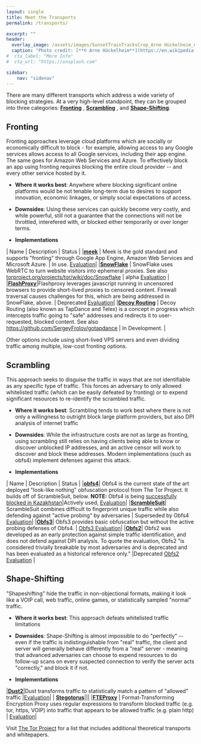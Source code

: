 ```yaml
---
layout: single
title: Meet the Transports
permalink: /transports/

excerpt: ""
header:
  overlay_image: /assets/images/SunsetTrainTracksCrop_Arne Hückelheim_notify_wikimedia.JPG
  caption: "Photo credit: [**© Arne Hückelheim**](https://en.wikipedia.org/wiki/User:Knipptang)"
#  cta_label: "More Info"
#  cta_url: "https://unsplash.com"

sidebar:
    nav: "sidenav"
---
```

There are many different transports which address a wide variety of blocking strategies. At a very high-level standpoint, they can be grouped into three categories: **[Fronting](#fronting)** , **[Scrambling](#scrambling)** , and **[Shape-Shifting](#shape-shifting)**.

## Fronting

Fronting approaches leverage cloud platforms which are socially or economically difficult to block - for example, allowing access to any Google services allows access to all Google services, including their app engine.  The same goes for Amazon Web Services and Azure.  To effectively block an app using fronting requires blocking the entire cloud provider -- and every other service hosted by it.

* **Where it works best**: Anywhere where blocking significant online platforms would be not tenable long-term due to desires to support innovation, economic linkages, or simply social expectations of access.

* **Downsides**: Using these services can quickly become very costly, and while powerful, still not a guarantee that the connections will not be throttled, interefered with, or blocked either temporarily or over longer terms.

* **Implementations** 

| Name | Description | Status |
|**[meek](https://trac.torproject.org/projects/tor/wiki/doc/meek)** | Meek is the gold standard and supports "fronting" through Google App Engine, Amazon Web Services and Microsoft Azure. | In use. [Evaluation](https://trac.torproject.org/projects/tor/wiki/doc/PluggableTransports/MeekEvaluation)|
|**[SnowFlake](https://keroserene.net/snowflake/)** | SnowFlake uses WebRTC to turn website visitors into ephemeral proxies. See also [torproject.org/projects/tor/wiki/doc/Snowflake](https://trac.torproject.org/projects/tor/wiki/doc/Snowflake) | alpha [Evaluation](https://trac.torproject.org/projects/tor/wiki/doc/PluggableTransports/SnowFlakeEvaluation) |
|**[FlashProxy](https://crypto.stanford.edu/flashproxy/)**|Flashproxy leverages javascript running in uncensored browsers to provide short-lived proxies to censored content. Firewall traversal causes challenges for this, which are being addressed in SnowFlake, above. | Deprecated [Evaluation](https://trac.torproject.org/projects/tor/wiki/doc/PluggableTransports/FlashproxyEvaluation)| 
|**[Decoy Routing](https://www.decoyrouting.com/)** | Decoy Routing (also known as TapDance and Telex) is a concept in progress which intercepts traffic going to "safe" addresses and redirects it to user-requested, blocked content. See also https://github.com/SergeyFrolov/gotapdance | In Development. | 

Other options include using short-lived VPS servers and even dividing traffic among multiple, low-cost fronting options.

## Scrambling

This approach seeks to disguise the traffic in ways that are not identifiable as any specific type of traffic. This forces an adversary to only allowed whitelisted traffic (which can be easily defeated by fronting) or to expend significant resources to re-identify the scrambled traffic.

* **Where it works best**: Scrambling tends to work best where there is not only a willingness to outright block large platform providers, but also DPI analysis of internet traffic

* **Downsides**: While the infrastructure costs are not as large as fronting, using scrambling still relies on having clients being able to know or discover unblocked IP addresses, and an active censor will work to discover and block these addresses. Modern implementations (such as obfs4) implement defenses against this attack.

* **Implementations**

| Name | Description | Status |
|**[obfs4](https://github.com/Yawning/obfs4)**| Obfs4 is the current state of the art deployed "look-like nothing" obfuscation protocol from The Tor Project.  It builds off of ScrambleSuit, below.  **NOTE:** Obfs4 is being [successfully blocked in Kazakhstan](https://trac.torproject.org/projects/tor/ticket/20348)|Actively used, [Evaluation](https://trac.torproject.org/projects/tor/wiki/doc/PluggableTransports/Obfs4Evaluation)|
|**[ScrambleSuit](http://www.cs.kau.se/philwint/scramblesuit/)**| ScrambleSuit combines difficult to fingerprint unique traffic while also defending against "active probing" by adversaries | Superseded by Obfs4 [Evaluation](https://trac.torproject.org/projects/tor/wiki/doc/PluggableTransports/ScrambleSuitEvaluation)| 
|**[Obfs3](https://gitweb.torproject.org/pluggable-transports/obfsproxy.git/tree/doc/obfs3/obfs3-protocol-spec.txt)**| Obfs3 provides basic obfuscation but without the active probing defenses of Obfs4. | [Obfs3 Evaluation](https://trac.torproject.org/projects/tor/wiki/doc/PluggableTransports/Obfs3Evaluation)|
|**[Obfs2](https://gitweb.torproject.org/pluggable-transports/obfsproxy.git/tree/doc/obfs2/obfs2-protocol-spec.txt)**| Obfs2 was developed as an early protection against simple traffic identification, and does not defend against DPI analysis. To quote the evaluation, Obfs2 "is considered trivially breakable by most adversaries and is deprecated and has been evaluated as a historical reference only." |Deprecated [Obfs2 Evaluation](https://trac.torproject.org/projects/tor/wiki/doc/PluggableTransports/Obfs2Evaluation)  |

## Shape-Shifting

"Shapeshifting" hide the traffic in non-objectional formats, making it look like a VOIP call, web traffic, online games, or statistically sampled "normal" traffic.

* **Where it works best**: This approach defeats whitelisted traffic limitations

* **Downsides**: Shape-Shifting is almost impossible to do "perfectly" -- even if the traffic is indistinguishable from "real" traffic, the client and server will generally behave differently from a "real" server - meaning that advanced adversaries can choose to expend resources to do follow-up scans on every suspected connection to verify the server acts "correctly," and block it if not. 

* **Implementations**

|**[Dust2](https://github.com/blanu/Dust)**|Dust transforms traffic to statistically match a pattern of "allowed" traffic |[Evaluation](https://trac.torproject.org/projects/tor/wiki/doc/PluggableTransports/Dust2Evaluation)|
| **[Stegotorus](https://github.com/TheTorProject/stegotorus)**|||
|**[FTEProxy](https://fteproxy.org/)** | Format-Transforming Encryption Proxy uses regular expressions to transform blocked traffic (e.g. tor, https, VOIP) into traffic that appears to be allowed traffic (e.g. plain http) | [Evaluation](https://trac.torproject.org/projects/tor/wiki/doc/PluggableTransports/FteEvaluation)|


Visit [The Tor Project](https://trac.torproject.org/projects/tor/wiki/doc/PluggableTransports/list) for a list that includes additional theoretical transports and whitepapers.
